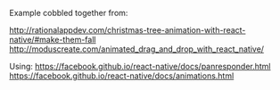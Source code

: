 Example cobbled together from:

http://rationalappdev.com/christmas-tree-animation-with-react-native/#make-them-fall
http://moduscreate.com/animated_drag_and_drop_with_react_native/

Using:
https://facebook.github.io/react-native/docs/panresponder.html
https://facebook.github.io/react-native/docs/animations.html
